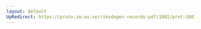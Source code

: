 ```yaml
---
layout: default
UpRedirect: https://pruto.im.uu.se/riksdagen-records-pdf/1881/prot-1881--ak--038/prot-1881--ak--038_017.pdf
---
```

